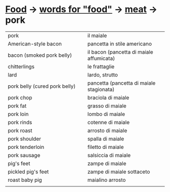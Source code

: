 # [Food](food.html) -> [words for "food"](food-words.html) -> [meat](food-meat.html) -> pork 

<table>
<tr>
<td width="50%">pork</td>
<td>il maiale</td>
</tr>
<tr>
<td width="50%">American-style bacon</td>
<td>pancetta in stile americano</td>
</tr>
<tr>
<td width="50%">bacon (smoked pork belly)</td>
<td>il bacon (pancetta di maiale affumicata)</td>
</tr>
<tr>
<td width="50%">chitterlings</td>
<td>le frattaglie</td>
</tr>
<tr>
<td width="50%">lard</td>
<td>lardo, strutto</td>
</tr>
<tr>
<td width="50%">pork belly (cured pork belly)</td>
<td>pancetta (pancetta di maiale stagionata)</td>
</tr>
<tr>
<td width="50%">pork chop</td>
<td>braciola di maiale</td>
</tr>
<tr>
<td width="50%">pork fat</td>
<td>grasso di maiale</td>
</tr>
<tr>
<td width="50%">pork loin</td>
<td>lombo di maiale</td>
</tr>
<tr>
<td width="50%">pork rinds</td>
<td>cotenne di maiale</td>
</tr>
<tr>
<td width="50%">pork roast</td>
<td>arrosto di maiale</td>
</tr>
<tr>
<td width="50%">pork shoulder</td>
<td>spalla di maiale</td>
</tr>
<tr>
<td width="50%">pork tenderloin</td>
<td>filetto di maiale</td>
</tr>
<tr>
<td width="50%">pork sausage</td>
<td>salsiccia di maiale</td>
</tr>
<tr>
<td width="50%">pig's feet</td>
<td>zampe di maiale</td>
</tr>
<tr>
<td width="50%">pickled pig's feet</td>
<td>zampe di maiale sottaceto</td>
</tr>
<tr>
<td width="50%">roast baby pig</td>
<td>maialino arrosto</td>
</tr>
<tr>
<td width="50%"></td>
<td></td>
</tr>
</table>

